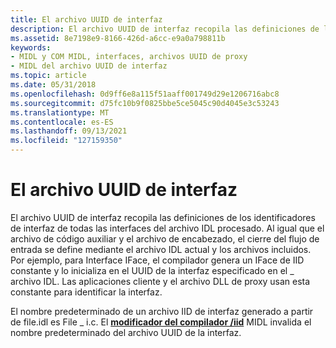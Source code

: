 ```yaml
---
title: El archivo UUID de interfaz
description: El archivo UUID de interfaz recopila las definiciones de los identificadores de interfaz de todas las interfaces del archivo IDL procesado.
ms.assetid: 8e7198e9-8166-426d-a6cc-e9a0a798811b
keywords:
- MIDL y COM MIDL, interfaces, archivos UUID de proxy
- MIDL del archivo UUID de interfaz
ms.topic: article
ms.date: 05/31/2018
ms.openlocfilehash: 0d9ff6e8a115f51aaff001749d29e1206716abc8
ms.sourcegitcommit: d75fc10b9f0825bbe5ce5045c90d4045e3c53243
ms.translationtype: MT
ms.contentlocale: es-ES
ms.lasthandoff: 09/13/2021
ms.locfileid: "127159350"
---
```

# <a name="the-interface-uuid-file"></a>El archivo UUID de interfaz

El archivo UUID de interfaz recopila las definiciones de los identificadores de interfaz de todas las interfaces del archivo IDL procesado. Al igual que el archivo de código auxiliar y el archivo de encabezado, el cierre del flujo de entrada se define mediante el archivo IDL actual y los archivos incluidos. Por ejemplo, para Interface IFace, el compilador genera un IFace de IID constante y lo inicializa en el UUID de la interfaz especificado en el \_ archivo IDL. Las aplicaciones cliente y el archivo DLL de proxy usan esta constante para identificar la interfaz.

El nombre predeterminado de un archivo IID de interfaz generado a partir de file.idl es File \_ i.c. El [**modificador del compilador /iid**](-iid.md) MIDL invalida el nombre predeterminado del archivo UUID de la interfaz.

 

 




